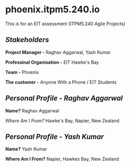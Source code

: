 # phoenix.itpm5.240.io
This is for an EIT assessment (ITPM5.240 Agile Projects)

***Stakeholders***
---------------------------------------------------------------------------------------------------

**Project Manager -** Raghav Aggarwal, Yash Kumar

**Professinal Organisation -** EIT Hawke's Bay

**Team -** Phoenix

**The customer -** Anyone With a Phone / EIT Students

***Personal Profile - Raghav Aggarwal***
---------------------------------------------------------------------------------------------------

**Name?** Raghav Aggarwal

*Where Am I From?* Hawke's Bay, Napier, New Zealand

***Personal Profile - Yash Kumar***
---------------------------------------------------------------------------------------------------

**Name?** Yash Kumar

**Where Am I From?** Napier, Hawkes Bay, New Zealand
